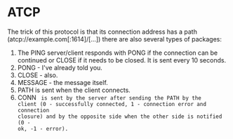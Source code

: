# ATCP
The trick of this protocol is that its connection address has a path (atcp://example.com[:1614]/[...]) there are also several types of packages:
1. The PING server/client responds with PONG if the connection can be continued or CLOSE if it needs to be closed. It is sent every 10 seconds.
2. PONG - I've already told you.
3. CLOSE - also.
4. MESSAGE <message> - the message itself.
5. PATH <The PATH STARTING FROM /> is sent when the client connects.
6. CONN <code> is sent by the server after sending the PATH by the client (0 - successfully connected, 1 - connection error and connection closure) and by the opposite side when the other side is notified (0 - ok, -1 - error).
